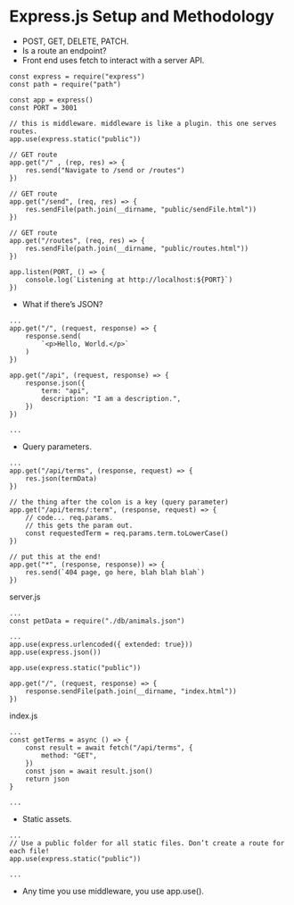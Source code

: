 # Express.js Setup and Methodology
- POST, GET, DELETE, PATCH.
- Is a route an endpoint?
- Front end uses fetch to interact with a server API.

```
const express = require("express")
const path = require("path")

const app = express()
const PORT = 3001

// this is middleware. middleware is like a plugin. this one serves routes.
app.use(express.static("public"))

// GET route
app.get("/" , (rep, res) => {
	res.send("Navigate to /send or /routes")
})

// GET route
app.get("/send", (req, res) => {
	res.sendFile(path.join(__dirname, "public/sendFile.html"))
})

// GET route
app.get("/routes", (req, res) => {
	res.sendFile(path.join(__dirname, "public/routes.html"))
})

app.listen(PORT, () => {
	console.log(`Listening at http://localhost:${PORT}`)
})

```

- What if there’s JSON?

```
...
app.get("/", (request, response) => {
	response.send(
		`<p>Hello, World.</p>`
	)
})

app.get("/api", (request, response) => {
	response.json({
		term: "api",
		description: "I am a description.",
	})
})

...

```

- Query parameters.

```
...
app.get("/api/terms", (response, request) => {
	res.json(termData)
})

// the thing after the colon is a key (query parameter)
app.get("/api/terms/:term", (response, request) => {
	// code... req.params.
	// this gets the param out.
	const requestedTerm = req.params.term.toLowerCase()
})

// put this at the end!
app.get("*", (response, response)) => {
	res.send(`404 page, go here, blah blah blah`)
})

```

server.js
```
...
const petData = require("./db/animals.json")

...
app.use(express.urlencoded({ extended: true}))
app.use(express.json())

app.use(express.static("public"))

app.get("/", (request, response) => {
	response.sendFile(path.join(__dirname, "index.html"))
})

```

index.js
```
...
const getTerms = async () => {
	const result = await fetch("/api/terms", {
		method: "GET",
	})
	const json = await result.json()
	return json
}

...

```

- Static assets.

```
...
// Use a public folder for all static files. Don’t create a route for each file!
app.use(express.static("public"))

...

```

- Any time you use middleware, you use app.use().